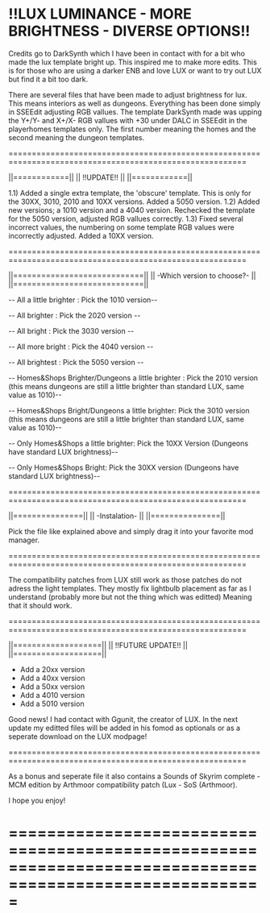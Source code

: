 # !!LUX LUMINANCE - MORE BRIGHTNESS - DIVERSE OPTIONS!!

Credits go to DarkSynth which I have been in contact with for a bit who made the lux template bright up. 
This inspired me to make more edits. This is for those who are using a darker ENB and love LUX or want to try out LUX but find it a bit too dark.

There are several files that have been made to adjust brightness for lux. This means interiors as well as dungeons. Everything has been done simply in SSEEdit adjusting RGB vallues.
The template DarkSynth made was upping the Y+/Y- and X+/X- RGB vallues with +30 under DALC in SSEEdit in the playerhomes templates only. 
The first number meaning the homes and the second meaning the dungeon templates.

=========================================================================================================

 ||============||
||  !!UPDATE!!  ||
 ||============||
 
1.1) Added a single extra template, the 'obscure' template. This is only for the 30XX, 3010, 2010 and 10XX versions. Added a 5050 version.
1.2) Added new versions; a 1010 version and a 4040 version. Rechecked the template for the 5050 version, adjusted RGB vallues correctly.
1.3) Fixed several incorrect values, the numbering on some template RGB values were incorrectly adjusted. Added a 10XX version.

=========================================================================================================

 ||============================||
||  -Which version to choose?-  ||
 ||============================||

-- All a little brighter : Pick the 1010 version--

-- All brighter : Pick the 2020 version --

-- All bright : Pick the 3030 version --

-- All more bright : Pick the 4040 version --

-- All brightest : Pick the 5050 version --



-- Homes&Shops Brighter/Dungeons a little brighter : Pick the 2010 version (this means dungeons are still a little brighter than standard LUX, same value as 1010)--

-- Homes&Shops Bright/Dungeons a little brighter: Pick the 3010 version (this means dungeons are still a little brighter than standard LUX, same value as 1010)--

-- Only Homes&Shops a little brighter: Pick the 10XX Version (Dungeons have standard LUX brightness)--

-- Only Homes&Shops Bright: Pick the 30XX version (Dungeons have standard LUX brightness)--

=========================================================================================================

 ||===============||
||  -Instalation-  ||
 ||===============||
 
 Pick the file like explained above and simply drag it into your favorite mod manager.

=========================================================================================================
 
The compatibility patches from LUX still work as those patches do not adress the light templates. 
They mostly fix lightbulb placement as far as I understand (probably more but not the thing which was editted) Meaning that it  should work.

=========================================================================================================

 ||===================||
||  !!FUTURE UPDATE!!  ||
 ||===================||

 - Add a 20xx version
 - Add a 40xx version
 - Add a 50xx version
 - Add a 4010 version
 - Add a 5010 version
 
 Good news! I had contact with Ggunit, the creator of LUX. In the next update my editted files will be added in his fomod as optionals or as a seperate download on the LUX modpage!
 
=========================================================================================================

As a bonus and seperate file it also contains a Sounds of Skyrim complete - MCM edition by Arthmoor compatibility patch (Lux - SoS (Arthmoor).

I hope you enjoy!

=========================================================================================================
=========================================================================================================